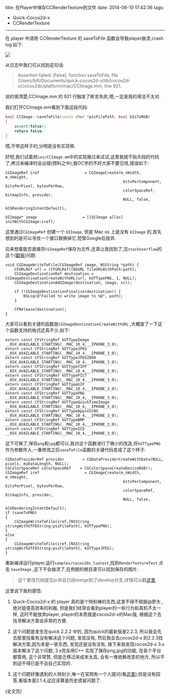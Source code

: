 title: 在Player中保存CCRenderTexture到文件
date: 2014-06-10 17:42:36
tags:
- Quick-Cocos2d-x
- CCRenderTexture
---

在 player 中调用 CCRenderTexture 的 saveToFile 函数会导致player崩溃,crash log 如下:

![][1]

<!--more-->

从日志中我们可以找到这句话:

> Assertion failed: (false), function saveToFile, file /Users/bilt/Documents/quick-cocos2d-x/lib/cocos2d-x/cocos2dx/platform/mac/CCImage.mm, line 921.

说的很清楚,CCImage.mm 的 921 行触发了断言失败,嗯,一定是我的用法不太对.

我们打开CCImage.mm看到下面这段代码:

```c++
bool CCImage::saveToFile(const char *pszFilePath, bool bIsToRGB)
{
	assert(false);
	return false;
}
```

喂,不带这样子的,分明是没有实现嘛.

好吧,我们试着把`ios/CCImage.mm`中的实现搬过来试试,这里我就不贴大段的代码了,拷过来编译时会出错(预料之中),我OC学的不好大家不要见怪,错误如下:

```smalltalk
CGImageRef iref                    = CGImageCreate(m_nWidth, m_nHeight,
                                                    bitsPerComponent, bitsPerPixel, bytesPerRow,
                                                    colorSpaceRef, bitmapInfo, provider,
                                                    NULL, false,
                                                    kCGRenderingIntentDefault);

UIImage* image                    = [[UIImage alloc] initWithCGImage:iref];

```
这里通过`CGImageRef` 创建一个 `UIImage`, 但是 Mac os 上是没有 `UIImage` 的,首先想到的是可以寻找一个接口替换掉它,短暂Google后放弃.

后来想着能否直接将`CGImageRef`保存为文件,还真让我找到了,见`stackoverflow`的这个([戳我][2])问题:
```smalltalk
void CGImageWriteToFile(CGImageRef image, NSString *path) {
    CFURLRef url = (CFURLRef)[NSURL fileURLWithPath:path];
    CGImageDestinationRef destination = CGImageDestinationCreateWithURL(url, kUTTypePNG, 1, NULL);
    CGImageDestinationAddImage(destination, image, nil);

    if (!CGImageDestinationFinalize(destination)) {
        NSLog(@"Failed to write image to %@", path);
    }

    CFRelease(destination);
}
```

大家可以看到关键的函数是`CGImageDestinationCreateWithURL` ,大概查了一下这个函数支持的格式还真不少,如下:

```smalltalk
extern const CFStringRef kUTTypeImage                                __OSX_AVAILABLE_STARTING(__MAC_10_4,__IPHONE_3_0);
extern const CFStringRef kUTTypeJPEG                                 __OSX_AVAILABLE_STARTING(__MAC_10_4,__IPHONE_3_0);
extern const CFStringRef kUTTypeJPEG2000                             __OSX_AVAILABLE_STARTING(__MAC_10_4,__IPHONE_3_0);
extern const CFStringRef kUTTypeTIFF                                 __OSX_AVAILABLE_STARTING(__MAC_10_4,__IPHONE_3_0);
extern const CFStringRef kUTTypePICT                                 __OSX_AVAILABLE_STARTING(__MAC_10_4,__IPHONE_3_0);
extern const CFStringRef kUTTypeGIF                                  __OSX_AVAILABLE_STARTING(__MAC_10_4,__IPHONE_3_0);
extern const CFStringRef kUTTypePNG                                  __OSX_AVAILABLE_STARTING(__MAC_10_4,__IPHONE_3_0);
extern const CFStringRef kUTTypeQuickTimeImage                       __OSX_AVAILABLE_STARTING(__MAC_10_4,__IPHONE_3_0);
extern const CFStringRef kUTTypeAppleICNS                            __OSX_AVAILABLE_STARTING(__MAC_10_4,__IPHONE_3_0);
extern const CFStringRef kUTTypeBMP                                  __OSX_AVAILABLE_STARTING(__MAC_10_4,__IPHONE_3_0);
extern const CFStringRef kUTTypeICO                                  __OSX_AVAILABLE_STARTING(__MAC_10_4,__IPHONE_3_0);
```

这下可爽了,保存`png`和`jpg`都可以,我对这个函数进行了微小的改造,将`kUTTypePNG`作为参数传入,一番修改之后`saveToFile`函数的关键代码变成了这个样子:
```smalltalk
CGDataProviderRef provider        = CGDataProviderCreateWithData(NULL, pixels, myDataLength, NULL);
CGColorSpaceRef colorSpaceRef    = CGColorSpaceCreateDeviceRGB();
CGImageRef iref                    = CGImageCreate(m_nWidth, m_nHeight,
                                                    bitsPerComponent, bitsPerPixel, bytesPerRow,
                                                    colorSpaceRef, bitmapInfo, provider,
                                                    NULL, false,
                                                    kCGRenderingIntentDefault);
if (saveToPNG)
{
    CGImageWriteToFile(iref,[NSString stringWithUTF8String:pszFilePath], kUTTypePNG);
}
else
{
    CGImageWriteToFile(iref,[NSString stringWithUTF8String:pszFilePath], kUTTypeJPEG);
}
```

重新编译运行player,运行`samples/cocos2dx_luatest`,找到`RenderTextureTest` 点击 `SaveImage` ,这下不会崩溃了,在例题的根目录可以找到保存的图片.

> 这个更改已经提交pr并且已经merge到了develop分支,详情可以戳[这里][4].


这里说下我的感悟:

1. Quick-Cocos2d-x 的 player 真的是个特别棒的东西,这里不得不佩服@廖大 ,绝对是提高效率的利器, 但是我们经常会看到player的一些行为和真机不太一样, 这时不能放弃player, player的本质就是cocos2d-x的Mac版, 根据这个去找寻解决方案会非常的方便.

2. 这个问题是发生在quick 2.2.2 中的, 因为quick的最新版是2.2.3, 所以我会先去那里找看有没有解决这个问题, 发现没有, 然后我会去cocos2d-x 的2.2.3找解决方案,因为本是一家东西, 发现还是没有没有, 接下来我发现cocos2d-x 3.x 版本解决了这个问题, 3.x完全用C++ 实现了保存png,jpg的功能, 在各个平台都管用, 这个非常赞, 但是迁移过来成本太高, 会有一堆依赖改变的地方, 所以不到迫不得已是不会自己实现的.

3. 这个问题好像遇到的人特别少,唯一在官网有一个人提问(看[这里][3]),但是没有回答,看版本是2.1.4,这应该算是历史遗留问题了.

(全文完)



[1]:http://ww2.sinaimg.cn/large/7f870d23gw1eh9yz0coh4j20rs0m8n4d.jpg
[2]:http://stackoverflow.com/questions/1320988/saving-cgimageref-to-a-png-file
[3]:http://discuss.cocos2d-x.org/t/screenshot-on-mac/8211
[4]:https://github.com/chukong/quick-cocos2d-x/pull/370/files




